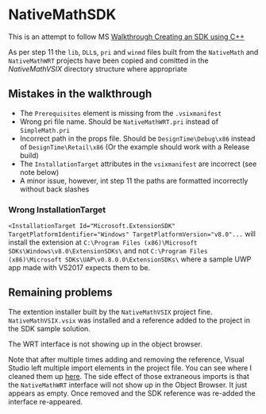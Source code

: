 # NativeMathSDK

This is an attempt to follow MS [Walkthrough Creating an SDK using C++](https://docs.microsoft.com/en-us/visualstudio/extensibility/walkthrough-creating-an-sdk-using-cpp)

As per step 11 the `lib`, `DLL`s, `pri` and `winmd` files built from the `NativeMath` and `NativeMathWRT` projects have been copied and comitted in the *NativeMathVSIX* directory structure where appropriate


## Mistakes in the walkthrough

* The `Prerequisites` element is missing from the `.vsixmanifest`
* Wrong pri file name. Should be `NativeMathWRT.pri` instead of `SimpleMath.pri`
* Incorrect path in the props file. Should be `DesignTime\Debug\x86` instead of `DesignTime\Retail\x86` (Or the example should work with a Release build)
* The `InstallationTarget` attributes in the `vsixmanifest` are incorrect (see note below)
* A minor issue, however, int step 11 the paths are formatted incorrectly without back slashes

### Wrong InstallationTarget

`<InstallationTarget Id="Microsoft.ExtensionSDK" TargetPlatformIdentifier="Windows" TargetPlatformVersion="v8.0"...` will install the extension at `C:\Program Files (x86)\Microsoft SDKs\Windows\v8.0\ExtensionSDKs\` and not `C:\Program Files (x86)\Microsoft SDKs\UAP\v0.8.0.0\ExtensionSDKs\` where a sample UWP app made with VS2017 expects them to be.

## Remaining problems

The extention installer built by the `NativeMathVSIX` project fine.
`NativeMathVSIX.vsix` was installed and a reference added to the project in the SDK sample solution.

The WRT interface is not showing up in the object browser.

Note that after multiple times adding and removing the reference, Visual Studio left multiple import elements in the project file.
You can see where I cleaned them up [here](https://github.com/phraemer/NativeMathSDK/commit/8044ebe35f8e1d85ff28a4e93c3836c37556692d).
The side effect of those extraneous imports is that the `NativeMathWRT` interface will not show up in the Object Browser. It just appears as empty. Once removed and the SDK reference was re-added the interface re-appeared.
